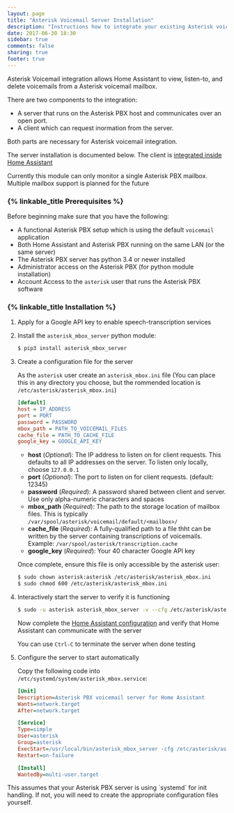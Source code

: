 ```yaml
---
layout: page
title: "Asterisk Voicemail Server Installation"
description: "Instructions how to integrate your existing Asterisk voicemail within Home Assistant."
date: 2017-06-30 18:30
sidebar: true
comments: false
sharing: true
footer: true
---
```


Asterisk Voicemail integration allows Home Assistant to view, listen-to, and delete voicemails from a Asterisk voicemail mailbox.

There are two components to the integration:
- A server that runs on the Asterisk PBX host and communicates over an open port.
- A client which can request inormation from the server.

Both parts are necessary for Asterisk voicemail integration.

The server installation is documented below.  The client is [integrated inside Home Assistant](/components/asterisk_mbox)

<p class='note'>
Currently this module can only monitor a single Asterisk PBX mailbox.  Multiple mailbox support is planned for the future
</p>

### {% linkable_title Prerequisites %}

Before beginning make sure that you have the following:
- A functional Asterisk PBX setup which is using the default `voicemail` application
- Both Home Assistant and Asterisk PBX running on the same LAN (or the same server)
- The Asterisk PBX server has python 3.4 or newer installed
- Administrator access on the Asterisk PBX (for python module installation)
- Account Access to the `asterisk` user that runs the Asterisk PBX software

### {% linkable_title Installation %}

1. Apply for a Google API key to enable speech-transcription services

2. Install the `asterisk_mbox_server` python module:

   ```bash
   $ pip3 install asterisk_mbox_server
   ```

3. Create a configuration file for the server

   As the `asterisk` user create an `asterisk_mbox.ini` file (You can place this in any directory you choose, but the rommended location is `/etc/asterisk/asterisk_mbox.ini`)

   ```ini
   [default]
   host = IP_ADDRESS 
   port = PORT
   password = PASSWORD
   mbox_path = PATH_TO_VOICEMAIL_FILES
   cache_file = PATH_TO_CACHE_FILE
   google_key = GOOGLE_API_KEY
   ```

   - **host** (*Optional*): The IP address to listen on for client requests.  This defaults to all IP addresses on the server.  To listen only locally, choose `127.0.0.1`
   - **port** (*Optional*): The port to listen on for client requests.  (default: 12345)
   - **password** (*Required*):  A password shared between client and server.  Use only alpha-numeric characters and spaces
   - **mbox\_path** (*Required*): The path to the storage location of mailbox files.  This is typically `/var/spool/asterisk/voicemail/default/<mailbox>/`
   - **cache\_file** (*Required*): A fully-qualified path to a file thht can be written by the server containing transcriptions of voicemails.  Example: `/var/spool/asterisk/transcription.cache`
   - **google\_key** (*Required*): Your 40 character Google API key

   Once complete, ensure this file is only accessible by the asterisk user:

   ```bash
   $ sudo chown asterisk:asterisk /etc/asterisk/asterisk_mbox.ini
   $ sudo chmod 600 /etc/asterisk/asterisk_mbox.ini
   ```
4. Interactively start the server to verify it is functioning

   ```bash
   $ sudo -u asterisk asterisk_mbox_server -v --cfg /etc/asterisk/asterisk_mbox.ini
   ```

   Now complete the [Home Assistant configuration](/components/asterisk_mbox) and verify that Home Assistant can communicate with the server

   You can use `Ctrl-C` to terminate the server when done testing

5. Configure the server to start automatically

   Copy the following code into `/etc/systemd/system/asterisk_mbox.service`:
   ```ini
   [Unit]
   Description=Asterisk PBX voicemail server for Home Assistant
   Wants=network.target
   After=network.target

   [Service]
   Type=simple
   User=asterisk
   Group=asterisk
   ExecStart=/usr/local/bin/asterisk_mbox_server -cfg /etc/asterisk/asterisk_mbox.ini
   Restart=on-failure

   [Install]
   WantedBy=multi-user.target
   ```

<p class='note'>
This assumes that your Asterisk PBX server is using `systemd` for init handling.  If not, you will need to create the appropriate configuration files yourself.
</p>
